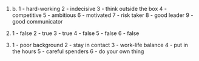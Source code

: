 1.
    b.
        1 - hard-working
        2 - indecisive
        3 - think outside the box
        4 - competitive
        5 - ambitious
        6 - motivated
        7 - risk taker
        8 - good leader
        9 - good communicator

2.
    1 - false
    2 - true
    3 - true
    4 - false
    5 - false
    6 - false

3.
    1 - poor background
    2 - stay in contact
    3 - work-life balance
    4 - put in the hours
    5 - careful spenders
    6 - do your own thing
